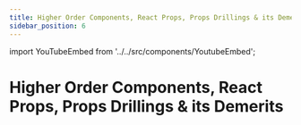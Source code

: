 ```yaml
---
title: Higher Order Components, React Props, Props Drillings & its Demerits
sidebar_position: 6
---
```


import YouTubeEmbed from '../../src/components/YoutubeEmbed';

# Higher Order Components, React Props, Props Drillings & its Demerits

<YouTubeEmbed videoId="DBxJcErqLq8" />
